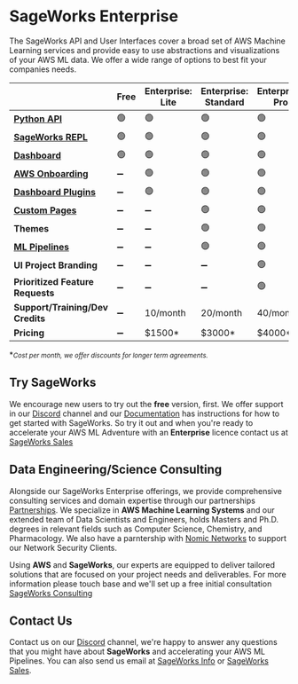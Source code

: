# SageWorks Enterprise
The SageWorks API and User Interfaces cover a broad set of AWS Machine Learning services and provide easy to use abstractions and visualizations of your AWS ML data. We offer a wide range of options to best fit your companies needs.


|   | Free           | Enterprise: Lite  | Enterprise: Standard | Enterprise: Pro  |
|---|----------------|-------------|-----------------|------------------|
| **[Python API](https://supercowpowers.github.io/sageworks/api_classes/overview/)** | 🟢  | 🟢  | 🟢  | 🟢 |
| **[SageWorks REPL](https://supercowpowers.github.io/sageworks/repl/)** | 🟢  | 🟢  | 🟢 | 🟢 |
| **[Dashboard](https://supercowpowers.github.io/sageworks/)** | 🟢  | 🟢  | 🟢 | 🟢 |
| **[AWS Onboarding](https://supercowpowers.github.io/sageworks/aws_setup/core_stack/)**      | ➖ | 🟢  | 🟢  | 🟢 |
| **[Dashboard Plugins](https://supercowpowers.github.io/sageworks/plugins/)** | ➖  | 🟢  | 🟢  | 🟢 |
| **[Custom Pages](https://supercowpowers.github.io/sageworks/plugins/)**        | ➖  | ➖  | 🟢  | 🟢 |
| **Themes**              | ➖  | ➖  | 🟢  | 🟢 |
| **[ML Pipelines](https://supercowpowers.github.io/sageworks/api_classes/pipelines/)**        | ➖  | ➖  | 🟢  | 🟢 |
| **UI Project Branding** | ➖  | ➖  | ➖  | 🟢 |
| **Prioritized Feature Requests** | ➖| ➖| ➖ |🟢|
| **Support/Training/Dev Credits**   | ➖ | 10/month | 20/month | 40/month |
| **Pricing**            | ➖ | $1500*| $3000* | $4000* |

\*<small>*Cost per month, we offer discounts for longer term agreements.*</small>

## Try SageWorks
We encourage new users to try out the **free** version, first. We offer support in our [Discord](https://discord.gg/WHAJuz8sw8) channel and our [Documentation](https://supercowpowers.github.io/sageworks/) has instructions for how to get started with SageWorks. So try it out and when you're ready to accelerate your AWS ML Adventure with an **Enterprise** licence contact us at [SageWorks Sales](mailto:sales@supercowpowers.com)


## Data Engineering/Science Consulting

Alongside our SageWorks Enterprise offerings, we provide comprehensive consulting services and domain expertise through our partnerships [Partnerships](https://www.supercowpowers.com/home#h.qau620rju99x). We specialize in **AWS Machine Learning Systems** and our extended team of Data Scientists and Engineers, holds Masters and Ph.D. degrees in relevant fields such as Computer Science, Chemistry, and Pharmacology. We also have a parntership with [Nomic Networks](https://nomicnetworks.com) to support our Network Security Clients.

Using **AWS** and **SageWorks**, our experts are equipped to deliver tailored solutions that are focused on your project needs and deliverables. For more information please touch base and we'll set up a free initial consultation [SageWorks Consulting](mailto:consulting@supercowpowers.com)

## Contact Us
Contact us on our [Discord](https://discord.gg/WHAJuz8sw8) channel, we're happy to answer any questions that you might have about **SageWorks** and accelerating your AWS ML Pipelines. You can also send us email at [SageWorks Info](mailto:sageworks@supercowpowers.com) or  [SageWorks Sales](mailto:sales@supercowpowers.com).